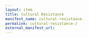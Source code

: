 ```yaml
---
layout: item
title: Cultural Resistance 
manifest_name: cultural-resistance-
permalink: cultural-resistance-/
external_manifest_url: 
---
```

<!-- Add an essay or interpretive material below this line,
using HTML or markdown.  Do not modify this file above this line -->
